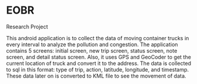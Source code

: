 EOBR
====

Research Project

This android application is to collect the data of moving container trucks in every interval to analyze the pollution and congestion.
The application contains 5 screens: initial screen, new trip screen, status screen, note screen, and detail status screen.
Also, it uses GPS and GeoCoder to get the current location of truck and convert it to the address.
The data is collected to sql in this format: type of trip, action, latitude, longitude, and timestamp.
These data later on is converted to KML file to see the movement of data.








